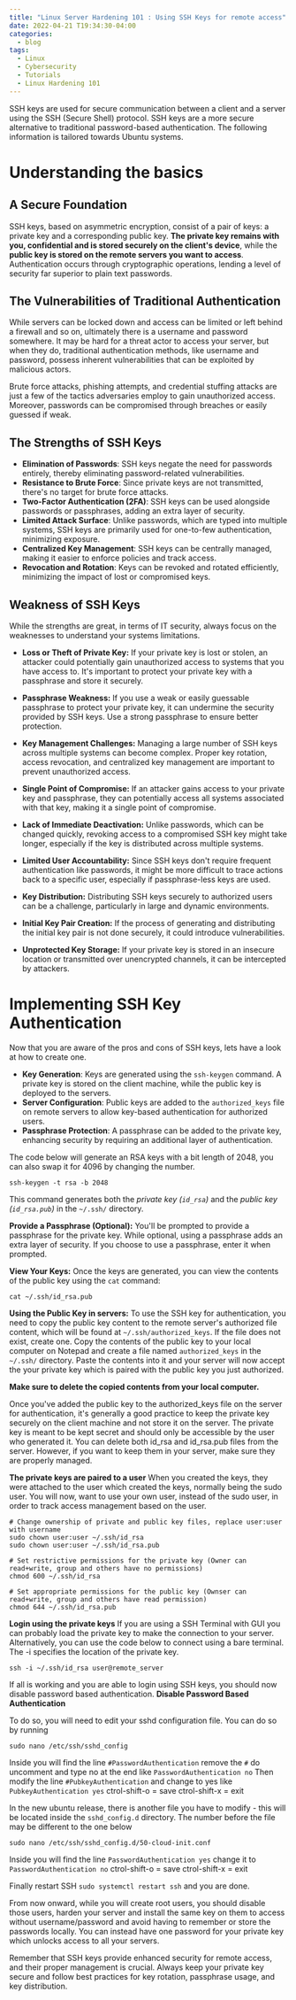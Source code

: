 ```yaml
---
title: "Linux Server Hardening 101 : Using SSH Keys for remote access"
date: 2022-04-21 T19:34:30-04:00
categories:
  - blog
tags:
  - Linux
  - Cybersecurity
  - Tutorials
  - Linux Hardening 101
---
```


SSH keys are used for secure communication between a client and a server using the SSH (Secure Shell) protocol. SSH keys are a more secure alternative to traditional password-based authentication. The following information is tailored towards Ubuntu systems.

# Understanding the basics

## A Secure Foundation

SSH keys, based on asymmetric encryption, consist of a pair of keys: a private key and a corresponding public key. **The private key remains with you, confidential and is stored securely on the client's device**, while the **public key is stored on the remote servers you want to access**. Authentication occurs through cryptographic operations, lending a level of security far superior to plain text passwords.

## The Vulnerabilities of Traditional Authentication
While servers can be locked down and access can be limited or left behind a firewall and so on, ultimately there is a username and password somewhere. It may be hard for a threat actor to access your server, but when they do, traditional authentication methods, like username and password, possess inherent vulnerabilities that can be exploited by malicious actors. 

Brute force attacks, phishing attempts, and credential stuffing attacks are just a few of the tactics adversaries employ to gain unauthorized access. Moreover, passwords can be compromised through breaches or easily guessed if weak.

## The Strengths of SSH Keys

-   **Elimination of Passwords**: SSH keys negate the need for passwords entirely, thereby eliminating password-related vulnerabilities.
-   **Resistance to Brute Force**: Since private keys are not transmitted, there's no target for brute force attacks.
-   **Two-Factor Authentication (2FA)**: SSH keys can be used alongside passwords or passphrases, adding an extra layer of security.
-   **Limited Attack Surface**: Unlike passwords, which are typed into multiple systems, SSH keys are primarily used for one-to-few authentication, minimizing exposure.
-   **Centralized Key Management**: SSH keys can be centrally managed, making it easier to enforce policies and track access.
-   **Revocation and Rotation**: Keys can be revoked and rotated efficiently, minimizing the impact of lost or compromised keys.

## Weakness of SSH Keys

While the strengths are great, in terms of IT security, always focus on the weaknesses to understand your systems limitations. 

- **Loss or Theft of Private Key:** If your private key is lost or stolen, an attacker could potentially gain unauthorized access to systems that you have access to. It's important to protect your private key with a passphrase and store it securely.

-   **Passphrase Weakness:** If you use a weak or easily guessable passphrase to protect your private key, it can undermine the security provided by SSH keys. Use a strong passphrase to ensure better protection.
    
-   **Key Management Challenges:** Managing a large number of SSH keys across multiple systems can become complex. Proper key rotation, access revocation, and centralized key management are important to prevent unauthorized access.
    
-   **Single Point of Compromise:** If an attacker gains access to your private key and passphrase, they can potentially access all systems associated with that key, making it a single point of compromise.
    
-   **Lack of Immediate Deactivation:** Unlike passwords, which can be changed quickly, revoking access to a compromised SSH key might take longer, especially if the key is distributed across multiple systems.
    
-   **Limited User Accountability:** Since SSH keys don't require frequent authentication like passwords, it might be more difficult to trace actions back to a specific user, especially if passphrase-less keys are used.
    
-   **Key Distribution:** Distributing SSH keys securely to authorized users can be a challenge, particularly in large and dynamic environments.
    
-   **Initial Key Pair Creation:** If the process of generating and distributing the initial key pair is not done securely, it could introduce vulnerabilities.
    
-   **Unprotected Key Storage:** If your private key is stored in an insecure location or transmitted over unencrypted channels, it can be intercepted by attackers.

# **Implementing SSH Key Authentication**
Now that you are aware of the pros and cons of SSH keys, lets have a look at how to create one. 

-   **Key Generation**: Keys are generated using the `ssh-keygen` command. A private key is stored on the client machine, while the public key is deployed to the servers.
-   **Server Configuration**: Public keys are added to the `authorized_keys` file on remote servers to allow key-based authentication for authorized users.
-   **Passphrase Protection**: A passphrase can be added to the private key, enhancing security by requiring an additional layer of authentication.

The code below will generate an RSA keys with a bit length of 2048, you can also swap it for 4096 by changing the number. 
```
ssh-keygen -t rsa -b 2048
```
This command generates both the *private key (`id_rsa`)* and the *public key (`id_rsa.pub`)* in the `~/.ssh/` directory.

**Provide a Passphrase (Optional):** You'll be prompted to provide a passphrase for the private key. While optional, using a passphrase adds an extra layer of security. If you choose to use a passphrase, enter it when prompted.

**View Your Keys:** Once the keys are generated, you can view the contents of the public key using the `cat` command:
```
cat ~/.ssh/id_rsa.pub
```
**Using the Public Key in servers:** To use the SSH key for authentication, you need to copy the public key content to the remote server's authorized file content, which will be found at `~/.ssh/authorized_keys`. If the file does not exist, create one. Copy the contents of the public key to your local computer on Notepad and create a file named `authorized_keys` in the `~/.ssh/` directory. Paste the contents into it and your server will now accept the your private key which is paired with the public key you just authorized. 

**Make sure to delete the copied contents from your local computer.**

Once you've added the public key to the authorized_keys file on the server for authentication, it's generally a good practice to keep the private key securely on the client machine and not store it on the server. The private key is meant to be kept secret and should only be accessible by the user who generated it. You can delete both id_rsa and id_rsa.pub files from the server. However, if you want to keep them in your server, make sure they are properly managed. 

**The private keys are paired to a user**
When you created the keys, they were attached to the user which created the keys, normally being the sudo user. You will now, want to use your own user, instead of the sudo user, in order to track access management based on the user.

```
# Change ownership of private and public key files, replace user:user with username
sudo chown user:user ~/.ssh/id_rsa
sudo chown user:user ~/.ssh/id_rsa.pub

# Set restrictive permissions for the private key (Owner can read+write, group and others have no permissions)
chmod 600 ~/.ssh/id_rsa

# Set appropriate permissions for the public key (Ownser can read+write, group and others have read permission)
chmod 644 ~/.ssh/id_rsa.pub
```
**Login using the private keys**
If you are using a SSH Terminal with GUI you can probably load the private key to make the connection to your server. Alternatively, you can use the code below to connect using a bare terminal.  The -i specifies the location of the private key.

```
ssh -i ~/.ssh/id_rsa user@remote_server
```

If all is working and you are able to login using SSH keys, you should now disable password based authentication. 
**Disable Password Based Authentication**

To do so, you will need to edit your sshd configuration file. You can do so by running
```
sudo nano /etc/ssh/sshd_config
```
Inside you will find the line `#PasswordAuthentication` remove the `#` do uncomment and type no at the end like `PasswordAuthentication no`
Then modify the line `#PubkeyAuthentication` and change to yes like `PubkeyAuthentication yes`
ctrol-shift-o = save
ctrol-shift-x = exit

In the new ubuntu release, there is another file you have to modify - this will be located inside the `sshd_config.d` directory. The number before the file may be different to the one below 

```
sudo nano /etc/ssh/sshd_config.d/50-cloud-init.conf
```
Inside you will find the line `PasswordAuthentication yes` change it to `PasswordAuthentication no`
ctrol-shift-o = save
ctrol-shift-x = exit

Finally restart SSH `sudo systemctl restart ssh` and you are done.

From now onward, while you will create root users, you should disable those users, harden your server and install the same key on them to access without username/password and avoid having to remember or store the passwords locally. You can instead have one password for your private key which unlocks access to all your servers. 

Remember that SSH keys provide enhanced security for remote access, and their proper management is crucial. Always keep your private key secure and follow best practices for key rotation, passphrase usage, and key distribution.


